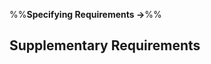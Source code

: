 <link rel="stylesheet" href="{{baseUrl}}/css/textbook.css">

<div class="website-content">

%%**Specifying Requirements →**%%

## Supplementary Requirements

<div id="main">

<include src="what/embed.md" />

</div>

</div>
